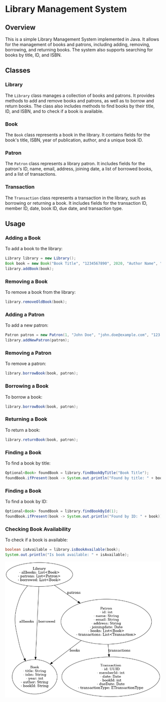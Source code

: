 # Library Management System

## Overview

This is a simple Library Management System implemented in Java. It allows for the management of books and patrons, including adding, removing, borrowing, and returning books. The system also supports searching for books by title, ID, and ISBN.

## Classes

### Library

The `Library` class manages a collection of books and patrons. It provides methods to add and remove books and patrons, as well as to borrow and return books. The class also includes methods to find books by their title, ID, and ISBN, and to check if a book is available.

### Book

The `Book` class represents a book in the library. It contains fields for the book's title, ISBN, year of publication, author, and a unique book ID.

### Patron

The `Patron` class represents a library patron. It includes fields for the patron's ID, name, email, address, joining date, a list of borrowed books, and a list of transactions.

### Transaction

The `Transaction` class represents a transaction in the library, such as borrowing or returning a book. It includes fields for the transaction ID, member ID, date, book ID, due date, and transaction type.

## Usage

### Adding a Book

To add a book to the library:

```java
Library library = new Library();
Book book = new Book("Book Title", "1234567890", 2020, "Author Name", "1");
library.addBook(book);
```
### Removing a Book
To remove a book from the library:
```java
library.removeOldBook(book);
```

### Adding a Patron
To add a new patron:
```java
Patron patron = new Patron(1, "John Doe", "john.doe@example.com", "123 Main St", new Date());
library.addNewPatron(patron);
```

### Removing a Patron
To remove a patron:
```java
library.borrowBook(book, patron);
```


### Borrowing a Book
To borrow a book:
```java
library.borrowBook(book, patron);
```

### Returning a Book
To return a book:
```java
library.returnBook(book, patron);
```


### Finding a Book
To find a book by title:
```java
Optional<Book> foundBook = library.findBookByTitle("Book Title");
foundBook.ifPresent(book -> System.out.println("Found by title: " + book));

```
### Finding a Book
To find a book by ID:
```java
Optional<Book> foundBook = library.findBookById(1);
foundBook.ifPresent(book -> System.out.println("Found by ID: " + book));


```

### Checking Book Availability
To check if a book is available:
```java
boolean isAvailable = library.isBookAvailable(book);
System.out.println("Is book available: " + isAvailable); 


```































[![A mushroom-head robot](src/library_class_diagram.png 'Codey the Codecademy mascot')](https://codecademy.com)